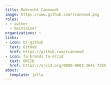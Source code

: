 ```yaml
---
title: Robrecht Cannoodt
image: https://www.github.com/rcannood.png
roles:
- - author
  - maintainer
organizations: ~
links:
- icon: bi-github
  text: GitHub
  href: https://github.com/rcannood
- icon: fa-brands fa-orcid
  text: ORCID
  href: https://orcid.org/0000-0003-3641-729X
about:
  template: jolla
---
```


